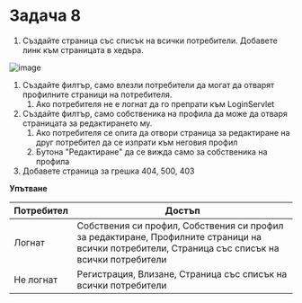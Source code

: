 # Задача 8

1. Създайте страница със списък на всички потребители. Добавете линк към страницата в хедъра.

![image](https://user-images.githubusercontent.com/10382663/79066233-00aa9b00-7cbf-11ea-9b3d-b384c720ab7a.png)

1. Създайте филтър, само влезли потребители да могат да отварят профилните страници на потребителя.
   1. Ако потребителя не е логнат да го препрати към LoginServlet
2. Създайте филтър, само собственика на профила да може да отваря страницата за редактирането му.
   1. Ако потребителя се опита да отвори страница за редактиране на друг потребител да се изпрати към неговия профил
   2. Бутона "Редактиране" да се вижда само за собственика на профила
3.  Добавете страница за грешка 404, 500, 403

**Упътване**

|Потребител|Достъп|
|-|-|
Логнат | Собствения си профил, Собствения си профил за редактиране, Профилните страници на всички потребители, Страница със списък на всички потребители
Не логнат | Регистрация, Влизане, Страница със списък на всички потребители


